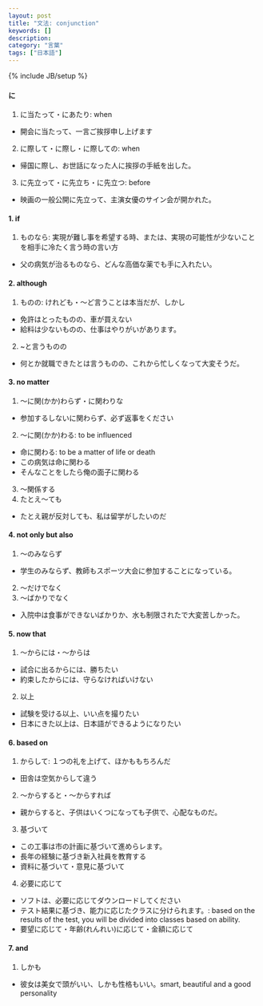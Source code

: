 ```yaml
---
layout: post
title: "文法: conjunction"
keywords: []
description: 
category: "言葉"
tags: ["日本語"]
---
```

{% include JB/setup %}


#### に
1. に当たって・にあたり: when
- 開会に当たって、一言ご挨拶申し上げます

2. に際して・に際し・に際しての: when
- 帰国に際し、お世話になった人に挨拶の手紙を出した。

3. に先立って・に先立ち・に先立つ: before
- 映画の一般公開に先立って、主演女優のサイン会が開かれた。


#### 1. if
1. ものなら:
   実現が難し事を希望する時、または、実現の可能性が少ないことを相手に冷たく言う時の言い方 
- 父の病気が治るものなら、どんな高価な薬でも手に入れたい。


#### 2. although
1. ものの: けれども・〜ど言うことは本当だが、しかし
- 免許はとったものの、車が買えない
- 給料は少ないものの、仕事はやりがいがあります。

2. ~と言うものの
- 何とか就職できたとは言うものの、これから忙しくなって大変そうだ。


#### 3. no matter
1. 〜に関(かか)わらず・に関わりな
- 参加するしないに関わらず、必ず返事をください

2. 〜に関(かか)わる: to be influenced

- 命に関わる: to be a matter of life or death
- この病気は命に関わる
- そんなことをしたら俺の面子に関わる

3. 〜関係する
4. たとえ〜ても
- たとえ親が反対しても、私は留学がしたいのだ


#### 4. not only    but also
1. 〜のみならず
- 学生のみならず、教師もスポーツ大会に参加することになっている。

2. 〜だけでなく
3. 〜ばかりでなく
- 入院中は食事ができないばかりか、水も制限されたで大変苦しかった。

#### 5. now that
1. 〜からには・〜からは
- 試合に出るからには、勝ちたい
- 約束したからには、守らなければいけない

2. 以上
- 試験を受ける以上、いい点を撮りたい
- 日本にきた以上は、日本語ができるようになりたい

#### 6. based on
1. からして: １つの礼を上げて、ほかももちろんだ
- 田舎は空気からして違う

2. 〜からすると・〜からすれば
- 親からすると、子供はいくつになっても子供で、心配なものだ。

3. 基づいて
- この工事は市の計画に基づいて進めらレます。
- 長年の経験に基づき新入社員を教育する
- 資料に基づいて・意見に基づいて

4. 必要に応じて
- ソフトは、必要に応じてダウンロードしてください
- テスト結果に基づき、能力に応じたクラスに分けられます。: based on the results
  of the test, you will be divided into classes based on ability.
- 要望に応じて・年齢(れんれい)に応じて・金額に応じて


#### 7. and
1. しかも
- 彼女は美女で頭がいい、しかも性格もいい。smart, beautiful and a good
  personality







